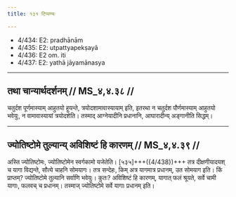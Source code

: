 ```yaml
---
title: १३१ टिप्पण्यः

---
```

- 4/434: E2: pradhānām
- 4/435: E2: utpattyapekṣayā
- 4/436: E2 om. iti
- 4/437: E2: yathā jāyamānasya

____________________________________________


## तथा चान्यार्थदर्शनम् // MS_४,४.३८ //

चतुर्दश पूर्णमास्याम् आहुतयो हूयन्ते, त्रयोदशामावास्यायाम् इति, इतरथा न चतुर्दश पौर्णमास्याम् आहुतयो भवेयुः, न वामावास्यायां त्रयोदशेति। तस्माद् आग्नेयादीनि प्रधानानि, आघारादीन्य् अङ्गानीति सिद्धम्।


____________________________________________


## ज्योतिष्टोमे तुल्यान्य् अविशिष्टं हि कारणम् // MS_४,४.३९ //

अस्ति ज्योतिष्टोमः, ज्योतिष्टोमेन स्वर्गकामो यजेतेति। [५३५]+++({4/438})+++ तत्र दीक्षणीयादयश् च यागा विद्यन्ते, सौत्ये चाहनि सोमयागः। तत्र सन्देहः, किम् अत्र यागमात्र प्रधानम्, उत सोमयाग इति। किं प्राप्तम्? ज्योतिष्टोमे तुल्यानि सर्वाणि भवेयुः। कुतः? अविशिष्टं हि कारणम्, यागात् फलं श्रूयते, सर्वे चामी यागाः, फलवच् च प्रधानम्। तस्माज् ज्योतिष्टोमे सर्वे यागाः प्रधानम् इति।